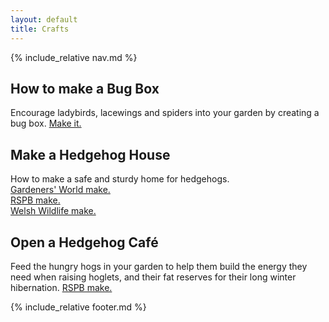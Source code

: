 ```yaml
---
layout: default
title: Crafts
---
```


{% include_relative nav.md %}

## How to make a Bug Box
Encourage ladybirds, lacewings and spiders into your garden by creating a bug box. [Make it.](https://www.gardenersworld.com/how-to/diy/how-to-make-a-bug-box/)

## Make a Hedgehog House
How to make a safe and sturdy home for hedgehogs. 
<br>[Gardeners' World make.](https://www.gardenersworld.com/how-to/diy/how-to-make-a-hedgehog-house/)
<br>[RSPB make.](https://www.rspb.org.uk/get-involved/activities/give-nature-a-home-in-your-garden/garden-activities/giveahogahome/)
<br>[Welsh Wildlife make.](https://www.welshwildlife.org/wp-content/uploads/2011/07/Hedghog-box-leaflet.pdf)

## Open a Hedgehog Café
Feed the hungry hogs in your garden to help them build the energy they need when raising hoglets, and their fat reserves for their long winter hibernation. [RSPB make.](https://www.rspb.org.uk/get-involved/activities/give-nature-a-home-in-your-garden/garden-activities/openahedgehogcafe/)

{% include_relative footer.md %}
